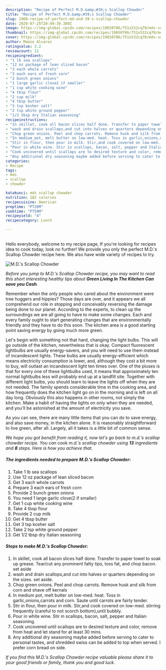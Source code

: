 ```yaml
---
description: "Recipe of Perfect M.D.&amp;#39;s Scallop Chowder"
title: "Recipe of Perfect M.D.&amp;#39;s Scallop Chowder"
slug: 1960-recipe-of-perfect-md-and-39-s-scallop-chowder
date: 2020-07-25T20:49:39.389Z
image: https://img-global.cpcdn.com/recipes/19650786/751x532cq70/mds-scallop-chowder-recipe-main-photo.jpg
thumbnail: https://img-global.cpcdn.com/recipes/19650786/751x532cq70/mds-scallop-chowder-recipe-main-photo.jpg
cover: https://img-global.cpcdn.com/recipes/19650786/751x532cq70/mds-scallop-chowder-recipe-main-photo.jpg
author: Mamie Alvarez
ratingvalue: 3.2
reviewcount: 12
recipeingredient:
- "1 lb sea scallops"
- "12 oz package of lean sliced bacon"
- "3 each whole carrots"
- "3 each ears of fresh corn"
- "2 bunch green onions"
- "1 large garlic clove2 if smaller"
- "1 cup white cooking wine"
- "4 tbsp flour"
- "2 cup milk"
- "4 tbsp butter"
- "3 tsp kosher salt"
- "2 tsp white ground pepper"
- "1/2 tbsp dry Italian seasoning"
recipeinstructions:
- "In skillet, cook all bacon slices half done. Transfer to paper towel to soak up grease.  Tear/cut any prominent fatty tips, toss fat, and chop bacon. set aside"
- "wash and drain scallops,and cut into halves or quarters depending on the sizes. set aside."
- "Chop green onions. Peel and chop carrots. Remove husk and silk from corn and shave off kernals"
- "In medium pot, melt butter on low-med. heat. Toss in garlic,onions,carrots and corn. Saute until carrots are fairly tender."
- "Stir in flour, then pour in milk. Stir,and cook covered on low-med. stirring frequently (careful to not scorch bottom),until bubbly."
- "Pour in white wine. Stir in scallops, bacon, salt, pepper and Italian seasoning."
- "Cook uncovered until scallops are to desired texture and color, remove from heat and let stand for at least 30 mins."
- "Any additional dry seasoning maybe added before serving to cater to personal tastes, and shredded swiss can be added to top when served. I prefer corn bread on side."
categories:
- Recipe
tags:
- mds
- scallop
- chowder

katakunci: mds scallop chowder 
nutrition: 182 calories
recipecuisine: American
preptime: "PT20M"
cooktime: "PT50M"
recipeyield: "4"
recipecategory: Lunch

---
```

<br>
Hello everybody, welcome to my recipe page, If you're looking for recipes idea to cook today, look no further! We provide you only the perfect M.D.&#39;s Scallop Chowder recipe here. We also have wide variety of recipes to try.
<br>


![M.D.&#39;s Scallop Chowder](https://img-global.cpcdn.com/recipes/19650786/751x532cq70/mds-scallop-chowder-recipe-main-photo.jpg)

<i>Before you jump to M.D.&#39;s Scallop Chowder recipe, you may want to read this short interesting healthy tips about 
<strong>Green Living In The Kitchen Can save you Cash</strong>.</i>
</br>

Remember when the only people who cared about the environment were tree huggers and hippies? Those days are over, and it appears we all comprehend our role in stopping and conceivably reversing the damage being done to our planet. According to the experts, to clean up the surroundings we are all going to have to make some changes. Each and every family ought to start generating changes that are environmentally friendly and they have to do this soon. The kitchen area is a good starting point saving energy by going much more green.

Let's begin with something not that hard, changing the light bulbs. This will go outside of the kitchen, nevertheless that is okay. Compact fluorescent lightbulbs are usually energy-savers, and you will need to use them instead of incandescent lights. These bulbs are usually energy-efficient which means electricity consumption is lower, and, although they cost a bit more to buy, will outlast an incandescent light ten times over. One of the pluses is that for every one of these lightbulbs used, it means that approximately ten normal lightbulbs less will probably end up at a landfill site. Together with different light bulbs, you should learn to leave the lights off when they are not needed. The family spends considerable time in the cooking area, and how frequently does the kitchen light go on in the morning and is left on all day long. Obviously this also happens in other rooms, not simply the kitchen. Make a habit of having the lights on only when they are needed, and you'll be astonished at the amount of electricity you save.

As you can see, there are many little items that you can do to save energy, and also save money, in the kitchen alone. It is reasonably straightforward to live green, after all. Largely, all it takes is a little bit of common sense.


<i>We hope you got benefit from reading it, now let's go back to m.d.&#39;s scallop chowder recipe. You can cook m.d.&#39;s scallop chowder using <strong>13</strong> ingredients and <strong>8</strong> steps. Here is how you achieve that.
</i>

##### The ingredients needed to prepare M.D.&#39;s Scallop Chowder:

1. Take 1 lb sea scallops
1. Use 12 oz package of lean sliced bacon
1. Get 3 each whole carrots
1. Prepare 3 each ears of fresh corn
1. Provide 2 bunch green onions
1. You need 1 large garlic clove(2 if smaller)
1. Get 1 cup white cooking wine
1. Take 4 tbsp flour
1. Provide 2 cup milk
1. Get 4 tbsp butter
1. Get 3 tsp kosher salt
1. Take 2 tsp white ground pepper
1. Get 1/2 tbsp dry Italian seasoning


##### Steps to make M.D.&#39;s Scallop Chowder:

1. In skillet, cook all bacon slices half done. Transfer to paper towel to soak up grease.  Tear/cut any prominent fatty tips, toss fat, and chop bacon. set aside
1. wash and drain scallops,and cut into halves or quarters depending on the sizes. set aside.
1. Chop green onions. Peel and chop carrots. Remove husk and silk from corn and shave off kernals
1. In medium pot, melt butter on low-med. heat. Toss in garlic,onions,carrots and corn. Saute until carrots are fairly tender.
1. Stir in flour, then pour in milk. Stir,and cook covered on low-med. stirring frequently (careful to not scorch bottom),until bubbly.
1. Pour in white wine. Stir in scallops, bacon, salt, pepper and Italian seasoning.
1. Cook uncovered until scallops are to desired texture and color, remove from heat and let stand for at least 30 mins.
1. Any additional dry seasoning maybe added before serving to cater to personal tastes, and shredded swiss can be added to top when served. I prefer corn bread on side.


<i>If you find this M.D.&#39;s Scallop Chowder recipe valuable please share it to your good friends or family, thank you and good luck.</i>
